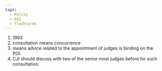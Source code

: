 ```yaml
---
tags:
  - Polity
  - GS2
  - flashcards
---
```

1. 1993
2. consultation means concurrence
3. means advice related to the appointment of judges is binding on the POI.
4. CJI should discuss with two of the senior most judges before for such consultation.
